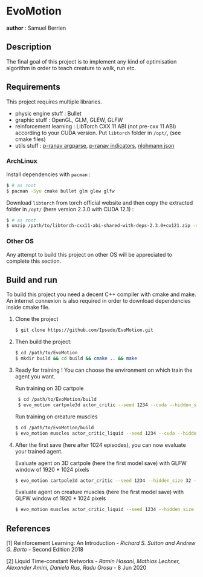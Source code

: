 # EvoMotion

__author__ : Samuel Berrien

## Description

The final goal of this project is to implement any kind of optimisation algorithm in order to teach creature to walk,
run etc.

## Requirements

This project requires multiple libraries.

* physic engine stuff : Bullet
* graphic stuff : OpenGL, GLM, GLEW, GLFW
* reinforcement learning : LibTorch CXX 11 ABI (not pre-cxx 11 ABI) according to your CUDA version. Put `libtorch`
  folder in `/opt/`, (see cmake files)
* utils
  stuff : [p-ranav argparse](https://github.com/p-ranav/argparse), [p-ranav indicators](https://github.com/p-ranav/indicators), [nlohmann json](https://github.com/nlohmann/json)

### ArchLinux

Install dependencies with `pacman` :

```bash
$ # as root
$ pacman -Syu cmake bullet glm glew glfw
```

Download `libtorch` from torch official website and then copy the extracted folder in `/opt/` (here version 2.3.0 with
CUDA 12.1) :

```bash
$ # as root
$ unzip /path/to/libtorch-cxx11-abi-shared-with-deps-2.3.0+cu121.zip -d /opt/
```

### Other OS

Any attempt to build this project on other OS will be appreciated to complete this section.

## Build and run

To build this project you need a decent C++ compiler with cmake and make.
An internet connexion is also required in order to download dependencies inside cmake file.

1. Clone the project
   ```bash
   $ git clone https://github.com/Ipsedo/EvoMotion.git
   ```
2. Then build the project:
    ```bash
    $ cd /path/to/EvoMotion
    $ mkdir build && cd build && cmake .. && make
    ```
3. Ready for training ! You can choose the environment on which train the agent you want.

   Run training on 3D cartpole
   ```bash
    $ cd /path/to/EvoMotion/build
    $ evo_motion cartpole3d actor_critic --seed 1234 --cuda --hidden_size 32 train ./out/cartpole3d_a2c --episodes 1024 --nb_saves 1024 --learning_rate 1e-3
   ```

   Run training on creature muscles
   ```bash
   $ cd /path/to/EvoMotion/build
   $ evo_motion muscles actor_critic_liquid --seed 1234 --cuda --hidden_size 32 train ./out/muscles_a2c_liquid --episodes 1024 --nb_saves 1024 --learning_rate 1e-3
   ```
4. After the first save (here after 1024 episodes), you can now evaluate your trained agent.

   Evaluate agent on 3D cartpole (here the first model save) with GLFW window of 1920 * 1024 pixels
   ```bash
   $ evo_motion cartpole3d actor_critic --seed 1234 --hidden_size 32 --cuda run ./out/cartpole3d_a2c/save_0 -w 1920 -h 1024
   ```

   Evaluate agent on creature muscles (here the first model save) with GLFW window of 1920 * 1024 pixels
   ```bash
   $ evo_motion muscles actor_critic_liquid --seed 1234 --hidden_size 32 --cuda run ./out/muscles_a2c_liquid/save_0 -w 1920 -h 1024
   ```

## References

[1] Reinforcement Learning: An Introduction - *Richard S. Sutton and Andrew G. Barto* - Second Edition 2018

[2] Liquid Time-constant Networks - *Ramin Hasani, Mathias Lechner, Alexander Amini, Daniela Rus, Radu Grosu* - 8 Jun
2020
